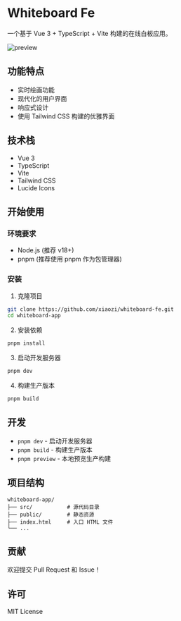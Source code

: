# Whiteboard Fe

一个基于 Vue 3 + TypeScript + Vite 构建的在线白板应用。

![preview](https://qn11.tool.lu/202411/27/215303sucvFzVLflDnTLl9_3584x1857.png)

## 功能特点

- 实时绘画功能
- 现代化的用户界面
- 响应式设计
- 使用 Tailwind CSS 构建的优雅界面

## 技术栈

- Vue 3
- TypeScript
- Vite
- Tailwind CSS
- Lucide Icons

## 开始使用

### 环境要求

- Node.js (推荐 v18+)
- pnpm (推荐使用 pnpm 作为包管理器)

### 安装

1. 克隆项目

```bash
git clone https://github.com/xiaozi/whiteboard-fe.git
cd whiteboard-app
```

2. 安装依赖

```bash
pnpm install
```

3. 启动开发服务器

```bash
pnpm dev
```

4. 构建生产版本

```bash
pnpm build
```

## 开发

- `pnpm dev` - 启动开发服务器
- `pnpm build` - 构建生产版本
- `pnpm preview` - 本地预览生产构建

## 项目结构

```
whiteboard-app/
├── src/           # 源代码目录
├── public/        # 静态资源
├── index.html     # 入口 HTML 文件
└── ...
```

## 贡献

欢迎提交 Pull Request 和 Issue！

## 许可

MIT License

